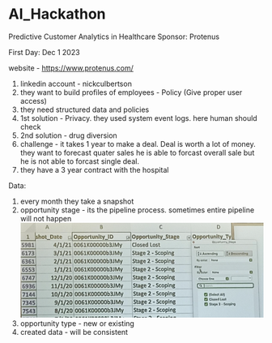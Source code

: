 # AI_Hackathon

Predictive Customer Analytics in Healthcare
Sponsor: Protenus

First Day: Dec 1 2023

website - https://www.protenus.com/

1. linkedin account - nickculbertson
2. they want to build profiles of employees - Policy (Give proper user access)
3. they need structured data and policies
4. 1st solution - Privacy. they used system event logs. here human should check
5. 2nd solution - drug diversion
6. challenge - it takes 1 year to make a deal. Deal is worth a lot of money.
    they want to forecast quater sales
    he is able to forcast overall sale but he is not able to forcast single deal.
7. they have a 3 year contract with the hospital

Data:

1. every month they take a snapshot
2. opportunity stage - its the pipeline process. 
    sometimes entire pipeline will not happen
    ![Alt text](image-1.png)
3. opportunity type - new or existing
4. created data - will be consistent
